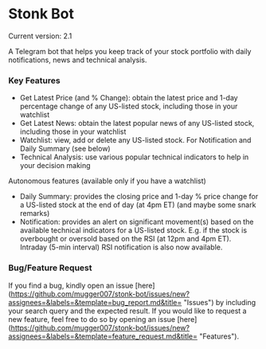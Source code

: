 # Stonk Bot

Current version: 2.1

A Telegram bot that helps you keep track of your stock portfolio with daily notifications, news and technical analysis.

### Key Features

* Get Latest Price (and % Change): obtain the latest price and 1-day percentage change of any US-listed stock, including those in your watchlist
* Get Latest News: obtain the latest popular news of any US-listed stock, including those in your watchlist
* Watchlist: view, add or delete any US-listed stock. For Notification and Daily Summary (see below)
* Technical Analysis: use various popular technical indicators to help in your decision making

Autonomous features (available only if you have a watchlist)
* Daily Summary: provides the closing price and 1-day % price change for a US-listed stock at the end of day (at 4pm ET) (and maybe some snark remarks)
* Notification: provides an alert on significant movement(s) based on the available technical indicators for a US-listed stock. E.g. if the stock is overbought or oversold based on the RSI (at 12pm and 4pm ET). Intraday (5-min interval) RSI notification is also now available.

### Bug/Feature Request

If you find a bug, kindly open an issue [here] (https://github.com/mugger007/stonk-bot/issues/new?assignees=&labels=&template=bug_report.md&title= "Issues") by including your search query and the expected result.
If you would like to request a new feature, feel free to do so by opening an issue [here] (https://github.com/mugger007/stonk-bot/issues/new?assignees=&labels=&template=feature_request.md&title= "Features").
